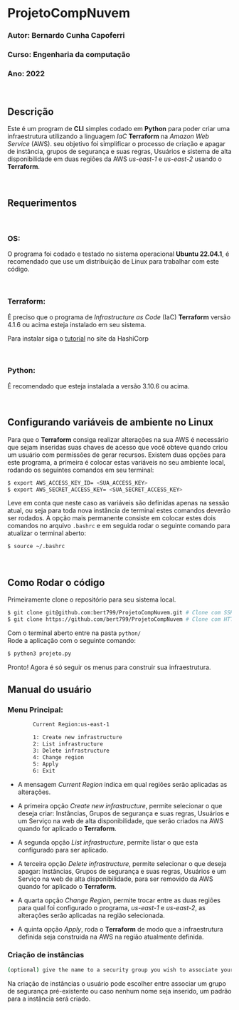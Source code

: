 # ProjetoCompNuvem

### Autor: Bernardo Cunha Capoferri
### Curso: Engenharia da computação
### Ano: 2022
<br/>

## Descrição
Este é um program de **CLI** simples codado em **Python** para poder criar uma infraestrutura utilizando a linguagem *IaC* **Terraform** na *Amazon Web Service* (AWS). seu objetivo foi simplificar o processo de criação e apagar de instância, grupos de segurança e suas regras, Usuários e sistema de alta disponibilidade em duas regiões da AWS *us-east-1* e *us-east-2*  usando o **Terraform**.

<br/>

## Requerimentos

<br/>

### OS:
O programa foi codado e testado no sistema operacional **Ubuntu 22.04.1**, é recomendado que use um distribuição de Linux para trabalhar com este código.

<br/>

### Terraform:
É preciso que o programa de *Infrastructure as Code* (IaC) **Terraform** versão 4.1.6 ou acima esteja instalado em seu sistema. 

Para instalar siga o [tutorial](https://developer.hashicorp.com/terraform/tutorials/aws-get-started/install-cli) no site da HashiCorp

<br/>

### Python:
É recomendado que esteja instalada a versão 3.10.6 ou acima.

<br/>

## Configurando variáveis de ambiente no Linux
Para que o **Terraform** consiga realizar alterações na sua AWS é necessário que sejam inseridas suas
chaves de acesso que você obteve quando criou um usuário com permissões de gerar recursos. Existem duas opções para este programa, a primeira é colocar estas variáveis no seu ambiente local, rodando os seguintes comandos em seu terminal:  
```sh
$ export AWS_ACCESS_KEY_ID= <SUA_ACCESS_KEY>
$ export AWS_SECRET_ACCESS_KEY= <SUA_SECRET_ACCESS_KEY>
```
Leve em conta que neste caso as variáveis são definidas apenas na sessão atual, ou seja para toda nova instância de terminal estes comandos deverão ser rodados. A opção mais permanente consiste em colocar estes dois comandos no arquivo `.bashrc` e em seguida rodar o seguinte comando para atualizar o terminal aberto:
```sh
$ source ~/.bashrc
```
<br>

## Como Rodar o código
Primeiramente clone o repositório para seu sistema local.  
```sh
$ git clone git@github.com:bert799/ProjetoCompNuvem.git # Clone com SSH (recomendado)
$ git clone https://github.com/bert799/ProjetoCompNuvem # Clone com HTTPS
```
Com o terminal aberto entre na pasta `python/`  
Rode a aplicação com o seguinte comando:
```sh
$ python3 projeto.py
```
Pronto! Agora é só seguir os menus para construir sua infraestrutura.  

## Manual do usuário

### Menu Principal:
```sh
        Current Region:us-east-1

        1: Create new infrastructure
        2: List infrastructure
        3: Delete infrastructure
        4: Change region
        5: Apply
        6: Exit
```
- A mensagem *Current Region* indica em qual regiões serão aplicadas as alterações.

- A primeira opção *Create new infrastructure*, permite selecionar o que deseja criar: Instâncias, Grupos de segurança e suas regras, Usuários e um Serviço na web de alta disponibilidade, que serão criados na AWS quando for aplicado o **Terraform**.  

- A segunda opção *List infrastructure*, permite listar o que esta configurado para ser aplicado.

- A terceira opção *Delete infrastructure*, permite selecionar o que deseja apagar: Instâncias, Grupos de segurança e suas regras, Usuários e um Serviço na web de alta disponibilidade, para ser removido da AWS quando for aplicado o **Terraform**. 

- A quarta opção *Change Region*, permite trocar entre as duas regiões para qual foi configurado o programa, *us-east-1* e *us-east-2*, as alterações serão aplicadas na região selecionada.

- A quinta opção *Apply*, roda o **Terraform** de modo que a infraestrutura definida seja construida na AWS na região atualmente definida.  

### Criação de instâncias
```sh
(optional) give the name to a security group you wish to associate your instance with: 
```
Na criação de instâncias o usuário pode escolher entre associar um grupo de segurança pré-existente ou caso nenhum nome seja inserido, um padrão para a instância será criado.
